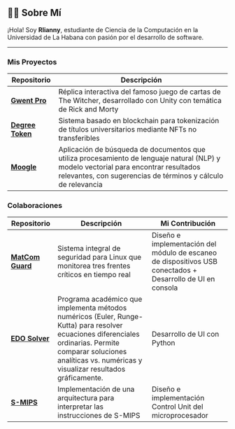 ## 👩‍💻 Sobre Mí

¡Hola! Soy **Rlianny**, estudiante de Ciencia de la Computación en la Universidad de La Habana con pasión por el desarrollo de software.

---
### Mis Proyectos
| Repositorio | Descripción |
|-------------|-------------|
| **[Gwent Pro](https://github.com/Rlianny/Gwent_Pro_2024.git)** |Réplica interactiva del famoso juego de cartas de The Witcher, desarrollado con Unity con temática de Rick and Morty |
| **[Degree Token](https://github.com/Rlianny/Degree_Token_2025)** | Sistema basado en blockchain para tokenización de títulos universitarios mediante NFTs no transferibles |
| **[Moogle](https://github.com/Rlianny/Moogle_2023)**|Aplicación de búsqueda de documentos que utiliza procesamiento de lenguaje natural (NLP) y modelo vectorial para encontrar resultados relevantes, con sugerencias de términos y cálculo de relevancia|

### Colaboraciones
| Repositorio | Descripción | Mi Contribución | 
|-------------|-------------|-----------------|
| **[MatCom Guard](https://github.com/crackbandicoot-dot/matcomguard)** |Sistema integral de seguridad para Linux que monitorea tres frentes críticos en tiempo real | Diseño e implementación del módulo de escaneo de dispositivos USB conectados + Desarrollo de UI en consola |
| **[EDO Solver](https://github.com/MaureenSales/EDO.git)** | Programa académico que implementa métodos numéricos (Euler, Runge-Kutta) para resolver ecuaciones diferenciales ordinarias. Permite comparar soluciones analíticas vs. numéricas y visualizar resultados gráficamente. | Desarrollo de UI con Python |
|**[S-MIPS](https://github.com/KevinTorres01/Proyecto-SMIPS-2024-2025.git)**|Implementación de una arquitectura para interpretar las instrucciones de S-MIPS|Diseño e implementación Control Unit del microprocesador|

